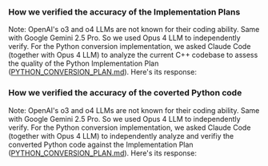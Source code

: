 ### How we verified the accuracy of the Implementation Plans
Note: OpenAI's o3 and o4 LLMs are not known for their coding ability. Same with Google Gemini 2.5 Pro. So we used Opus 4 LLM to independently verify.
For the Python conversion implementation, we asked Claude Code (together with Opus 4 LLM) to analyze the current C++ codebase to assess the quality of the Python Implementation Plan ([PYTHON_CONVERSION_PLAN.md](PYTHON_CONVERSION_PLAN.md)). Here's its response:


### How we verified the accuracy of the coverted Python code
Note: OpenAI's o3 and o4 LLMs are not known for their coding ability. Same with Google Gemini 2.5 Pro. So we used Opus 4 LLM to independently verify.
For the Python conversion implementation, we asked Claude Code (together with Opus 4 LLM) to independently analyze and verifiy the converted Python code against the Implementation Plan ([PYTHON_CONVERSION_PLAN.md](PYTHON_CONVERSION_PLAN.md)). Here's its response:
